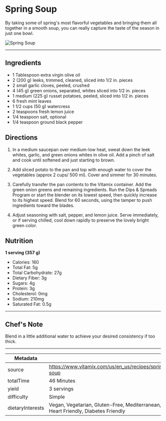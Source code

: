 # Spring Soup

By taking some of spring's most flavorful vegetables and bringing them all together in a smooth soup, you can really capture the taste of the season in just one bowl.

![Spring Soup](https://www.vitamix.com/content/dam/vitamix/home/recipes/q2-2025/SpringSoup_470x449.png)

---

## Ingredients

- 1 Tablespoon extra virgin olive oil
- 2 (200 g) leeks, trimmed, cleaned, sliced into 1/2 in. pieces
- 2 small garlic cloves, peeled, crushed
- 4 (45 g) green onions, separated, whites sliced into 1/2 in. pieces
- 1 medium (225 g) russet potatoes, peeled, sliced into 1/2 in. pieces
- 6 fresh mint leaves
- 1 1/2 cups (50 g) watercress
- 2 teaspoons fresh lemon juice
- 1/4 teaspoon salt, optional
- 1/4 teaspoon ground black pepper

## Directions

1. In a medium saucepan over medium-low heat, sweat down the leek whites, garlic, and green onions whites in olive oil. Add a pinch of salt and cook until softened and just starting to brown.

2. Add sliced potato to the pan and top with enough water to cover the vegetables (approx 2 cups/ 500 ml). Cover and simmer for 30 minutes.

3. Carefully transfer the pan contents to the Vitamix container. Add the green onion greens and remaining ingredients. Run the Dips & Spreads Program or start the blender on its lowest speed, then quickly increase to its highest speed. Blend for 60 seconds, using the tamper to push ingredients toward the blades.

4. Adjust seasoning with salt, pepper, and lemon juice. Serve immediately, or if serving chilled, cool down rapidly to preserve the lovely bright green color.

## Nutrition

**1 serving (357 g)**

- Calories: 160
- Total Fat: 5g
- Total Carbohydrate: 27g
- Dietary Fiber: 3g
- Sugars: 4g
- Protein: 3g
- Cholesterol: 0mg
- Sodium: 210mg
- Saturated Fat: 0.5g

---

## Chef's Note

Blend in a little additional water to achieve your desired consistency if too thick.

---

| Metadata |  |
| --- | --- |
| source | https://www.vitamix.com/us/en_us/recipes/spring-soup |
| totalTime | 46 Minutes |
| yield | 3 servings |
| difficulty | Simple |
| dietaryInterests | Vegan, Vegetarian, Gluten-Free, Mediterranean, Heart Friendly, Diabetes Friendly |

